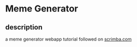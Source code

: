 # Meme Generator

## description
 a meme generator webapp tutorial followed on 
[scrimba.com](https://scrimba.com/learn/learnreact/meme-generator-header-cocf84c4c9121d91a0095f3e9)